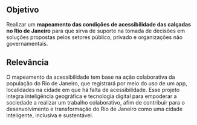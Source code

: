 ## Objetivo
Realizar um **mapeamento das condições de acessibilidade das calçadas no Rio de Janeiro** para que sirva de suporte na tomada de decisões em soluções propostas pelos setores público, privado e organizações não governamentais. 

## Relevância

O mapeamento da acessibilidade tem base na ação colaborativa da população do Rio de Janeiro, que registrará por meio do uso de um app, localidades na cidade em que há falta de acessibilidade. Esse projeto integra inteligência geográfica e tecnologia digital para empoderar a sociedade a realizar um trabalho colaborativo, afim de contribuir para o desenvolvimento e transformação do Rio de Janeiro como uma cidade inteligente, inclusiva e sustentável.
